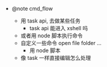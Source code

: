 -   @note cmd_flow

    -   用 task api, 去做某些任务
        -   task api 能进入 xshell 吗
    -   或者用 node 脚本执行命令
    -   自定义一些命令 open file folder ...
        -   用 node 脚本
    -   像 task 一样直接编辑怎么处理
